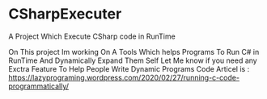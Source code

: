 # CSharpExecuter
A Project Which Execute CSharp code in RunTime

On This project Im working On A Tools Which helps Programs To Run C# in RunTime And Dynamically Expand Them Self
Let Me know if you need any Exctra Feature To Help People Write Dynamic Programs
Code Articel is : https://lazyprograming.wordpress.com/2020/02/27/running-c-code-programmatically/

